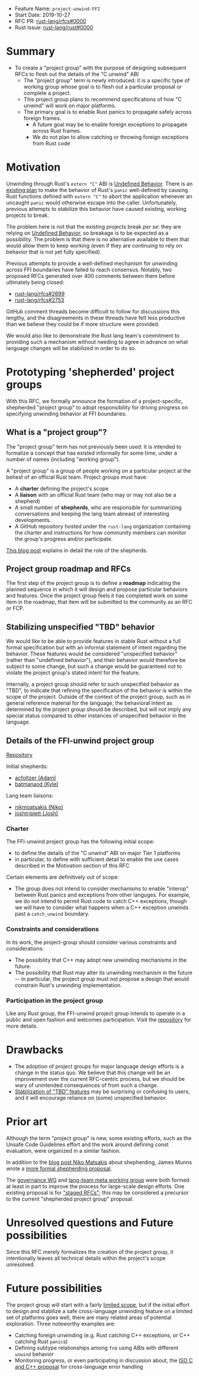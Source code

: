 - Feature Name: `project-unwind-FFI`
- Start Date: 2019-10-27
- RFC PR: [rust-lang/rfcs#0000](https://github.com/rust-lang/rfcs/pull/0000)
- Rust Issue: [rust-lang/rust#0000](https://github.com/rust-lang/rust/issues/0000)

# Summary
[summary]: #summary

* To create a "project group" with the purpose of designing subsequent RFCs to
  flesh out the details of the "C unwind" ABI
  * The "project group" term is newly introduced: it is a specific type of
    working group whose goal is to flesh out a particular proposal or complete
    a project.
  * This project group plans to recommend specifications of how "C unwind" will work on major
    platforms.
  * The primary goal is to enable Rust panics to propagate safely across
    foreign frames.
    * A future goal may be to enable foreign exceptions to propagate across Rust
      frames.
    * We do not plan to allow catching or throwing foreign exceptions from Rust
      code

# Motivation
[motivation]: #motivation

Unwinding through Rust's `extern "C"` ABI is [Undefined Behavior]. There is an
[existing plan][abort-unwind] to make the behavior of Rust's `panic`
well-defined by causing Rust functions defined with `extern "C"` to abort the
application whenever an uncaught `panic` would otherwise escape into the
caller. Unfortunately, previous attempts to stabilize this behavior have caused
existing, working projects to break.

The problem here is not that the existing projects break *per se*: they are
relying on [Undefined Behavior], so breakage is to be expected as a
possibility. The problem is that there is no alternative available to them that
would allow them to keep working (even if they are continuing to rely on
behavior that is not yet fully specified).

Previous attempts to provide a well-defined mechanism for unwinding across FFI
boundaries have failed to reach consensus. Notably, two proposed RFCs generated
over 400 comments between them before ultimately being closed:

* [rust-lang/rfcs#2699](https://github.com/rust-lang/rfcs/pull/2699)
* [rust-lang/rfcs#2753](https://github.com/rust-lang/rfcs/pull/2753)

GitHub comment threads become difficult to follow for discussions this lengthy,
and the disagreements in these threads have felt less productive than we
believe they could be if more structure were provided.

We would also like to demonstrate the Rust lang team's commitment to providing
such a mechanism without needing to agree in advance on what language changes
will be stabilized in order to do so.

# Prototyping 'shepherded' project groups
[prototyping-project-groups]: #prototyping-shepherded-project-groups

With this RFC, we formally announce the formation of a project-specific,
shepherded "project group" to adopt responsibility for driving progress on
specifying unwinding behavior at FFI boundaries.

## What is a "project group"?

The "project group" term has not previously been used: it is intended to
formalize a concept that has existed informally for some time, under a number
of names (including "working group").

A "project group" is a group of people working on a particular project at the
behest of an official Rust team. Project groups must have:

* A **charter** defining the project's scope
* A **liaison** with an official Rust team (who may or may not also be a shepherd)
* A small number of **shepherds**, who are responsible for summarizing
  conversations and keeping the lang team abreast of interesting developments.
* A GitHub repository hosted under the `rust-lang` organization containing the
  charter and instructions for how community members can monitor the group's
  progress and/or participate.

[This blog post][shepherds-3.0] explains in detail the role of the
shepherds.

## Project group roadmap and RFCs

The first step of the project group is to define a **roadmap** indicating the
planned sequence in which it will design and propose particular behaviors and
features.  Once the project group feels it has completed work on some item in
the roadmap, that item will be submitted to the community as an RFC or FCP.

## Stabilizing unspecified "TBD" behavior
[stabilizing-tbd]: stabilizing-unspecified-tbd-behavior

We would like to be able to provide features in stable Rust without a full
formal specification but with an informal statement of intent regarding the
behavior. These features would be considered "unspecified behavior" (rather
than "undefined behavior"), and their behavior would therefore be subject to
some change, but such a change would be guaranteed not to violate the project
group's stated intent for the feature.

Internally, a project group should refer to such unspecified behavior as "TBD",
to indicate that refining the specification of the behavior is within the scope
of the project. Outside of the context of the project group, such as in general
reference material for the language, the behavioral intent as determined by the
project group should be described, but will not imply any special status
compared to other instances of unspecified behavior in the language.

## Details of the FFI-unwind project group

[Repository][ffi-unwind project]

Initial shepherds:

* [acfoltzer (Adam)](https://github.com/acfoltzer)
* [batmanaod (Kyle)](https://github.com/batmanaod)

Lang team liaisons:

* [nikmoatsakis (Niko)](https://github.com/nikmoatsakis)
* [joshtriplett (Josh)](https://github.com/joshtriplett)

### Charter
[charter]: #charter

The FFI-unwind project group has the following initial scope:

* to define the details of the "C unwind" ABI on major Tier 1 platforms
* in particular, to define with sufficient detail to enable the use cases
  described in the Motivation section of this RFC
  
Certain elements are definitively out of scope:

* The group does not intend to consider mechanisms to enable "interop"
  between Rust panics and exceptions from other languges. For example,
  we do not intend to permit Rust code to catch C++ exceptions, though
  we will have to consider what happens when a C++ exception unwinds
  past a `catch_unwind` boundary.

### Constraints and considerations

In its work, the project-group should consider various constraints and
considerations:

* The possibility that C++ may adopt new unwinding mechanisms in the future.
* The possibility that Rust may alter its unwinding mechanism in the future --
  in particular, the project group must not propose a design that would
  constrain Rust's unwinding implementation.

### Participation in the project group

Like any Rust group, the FFI-unwind project group intends to operate
in a public and open fashion and welcomes participation. Visit the
[repository][ffi-unwind project] for more details.

# Drawbacks
[drawbacks]: #drawbacks

* The adoption of project groups for major language design efforts is a change
  in the status quo. We believe that this change will be an improvement over
  the current RFC-centric process, but we should be wary of unintended
  consequences of from such a change.
* [Stabilization of "TBD" features][stabilizing-tbd] may be surprising or
  confusing to users, and it will encourage reliance on (some) unspecified
  behavior.

# Prior art
[prior-art]: #prior-art

Although the term "project group" is new, some existing efforts, such as the
Unsafe Code Guidelines effort and the work around defining const evaluation,
were organized in a similar fashion.

In addition to the [blog post Niko Matsakis][shepherds-3.0] about
shepherding, James Munns wrote a [more formal shepherding
proposal][shepherding-3.1].

The [governance WG][governance-wg] and [lang-team meta working
group][lang-meta-wg] were both formed at least in part to improve the process
for large-scale design efforts. One existing proposal is for ["staged
RFCs"][staged-rfc]; this may be considered a precursor to the current
"shepherded project group" proposal.


# Unresolved questions and Future possibilities
[unresolved-questions]: #unresolved-questions

Since this RFC merely formalizes the creation of the project group, it
intentionally leaves all technical details within the project's scope
unresolved.

# Future possibilities
[future-possibilities]: #future-possibilities

The project group will start with a fairly [limited scope][charter], but if the
initial effort to design and stabilize a safe cross-language unwinding feature
on a limited set of platforms goes well, there are many related areas of
potential exploration. Three noteworthy examples are:

* Catching foreign unwinding (e.g. Rust catching C++ exceptions, or C++
  catching Rust `panic`s)
* Defining subtype relationships among `fn`s using ABIs with different `unwind`
  behavior
* Monitoring progress, or even participating in discussion about, the [ISO C and
  C++ proposal][c-cpp-unified-proposal] for cross-language error handling

[Undefined Behavior]: https://doc.rust-lang.org/reference/behavior-considered-undefined.html
[abort-unwind]: https://github.com/rust-lang/rust/issues/52652
[ffi-unwind project]: https://github.com/rust-lang/project-ffi-unwind
[shepherds-3.0]: http://smallcultfollowing.com/babysteps/blog/2019/09/11/aic-shepherds-3-0/
[c-cpp-unified-proposal]: http://open-std.org/JTC1/SC22/WG21/docs/papers/2018/p1095r0.pdf
[shepherding-3.1]: https://jamesmunns.com/blog/shepherding-3-1/
[governance-wg]: https://github.com/rust-lang/wg-governance
[lang-meta-wg]: https://github.com/rust-lang/lang-team/tree/master/working-groups/meta
[staged-rfc]: http://smallcultfollowing.com/babysteps/blog/2018/06/20/proposal-for-a-staged-rfc-process/
